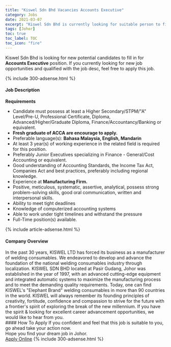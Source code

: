 ```yaml
---
title: "Kiswel Sdn Bhd Vacancies Accounts Executive" 
category: Jobs 
date: 2021-03-07 
excerpt: "Kiswel Sdn Bhd is currently looking for suitable person to fill in the Accounts Executive which based in Johor" 
tags: [Johor] 
toc: true 
toc_label: TOC 
toc_icon: "fire" 
--- 
```


<p>Kiswel Sdn Bhd is looking for new potential candidates to fill in for <b>Accounts Executive</b> position. If you currently looking for new job opportunities and qualified with the job desc, feel free to apply this job.
</p>{% include 300-adsense.html %} 
<div><div><h4>Job Description</h4></div><div><div><span><div><div><div><strong>Requirements</strong></div></div><ul><li>Candidate must possess at least a Higher Secondary/STPM/"A" Level/Pre-U, Professional Certificate, Diploma, Advanced/Higher/Graduate Diploma, Finance/Accountancy/Banking or equivalent.</li><li><strong>Fresh graduate of ACCA are encourage to apply.</strong></li><li>Preferable language(s): <strong>Bahasa Malaysia, English, Mandarin</strong></li><li>At least 3 year(s) of working experience in the related field is required for this position.</li><li>Preferably Junior Executives specializing in Finance - General/Cost Accounting or equivalent.</li><li>Good understanding of Accounting Standards, the Income Tax Act, Companies Act and best practices, preferably including regional knowledge.</li><li>Experience at <strong>Manufacturing Firm.</strong></li><li>Positive, meticulous, systematic, assertive, analytical, possess strong problem-solving skills, good oral communication, written and interpersonal skills.</li><li>Ability to meet tight deadlines</li><li>Knowledge of computerized accounting systems</li><li>Able to work under tight timelines and withstand the pressure</li><li>Full-Time position(s) available.</li></ul></div></span></div></div></div> 
{% include article-adsense.html %} 
<div><div><h4>Company Overview</h4></div><div><div><span><div><div>
	In the past 30 years, KISWEL LTD has forced its business as a manufacturer of welding consumables. We endeavored to develop and advance the foundation of the national welding consumables industry through localization. KISWEL SDN BHD located at Pasir Gudang, Johor was established in the year of 1997, with an advanced cutting-edge equipment and integrated automatic systems to maximize the manufacturing process and to meet the demanding quality requirements. Today, one can find KISWEL's "Elephant Brand" welding consumables in more than 90 countries in the world. KISWEL will always remember its founding principles of creativity, fortitude, confidence and compassion to strive for the future with a frontier's spirit of exploring the break of the new millennium. If you have the spirit &amp; looking for excellent career advancement opportunities, we would like to hear from you.</div></div></span></div></div></div> 
#### How To Apply 
If you confident and feel that this job is suitable to you, go ahead take your action now. <br/> 
Hope you find your dream job in Johor. <br/> 
<a href="https://www.jobstreet.com.my/en/job/accounts-executive-4498567?jobId=jobstreet-my-job-4498567&" class="btn btn--info" target="_blank" rel="nofollow noopenner">Apply Online</a> 
{% include 300-adsense.html %} 
